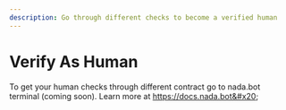 ```yaml
---
description: Go through different checks to become a verified human
---
```


# Verify As Human

To get your human checks through different contract go to nada.bot terminal (coming soon). Learn more at https://docs.nada.bot&#x20;
